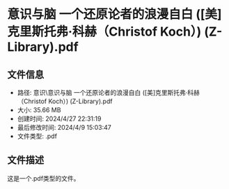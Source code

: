 ﻿# 意识与脑 一个还原论者的浪漫自白 ([美]克里斯托弗·科赫（Christof Koch）) (Z-Library).pdf

## 文件信息
- 路径: 意识\意识与脑 一个还原论者的浪漫自白 ([美]克里斯托弗·科赫（Christof Koch）) (Z-Library).pdf
- 大小: 35.66 MB
- 创建时间: 2024/4/27 22:31:19
- 最后修改时间: 2024/4/9 15:03:47
- 文件类型: .pdf

## 文件描述
这是一个.pdf类型的文件。

